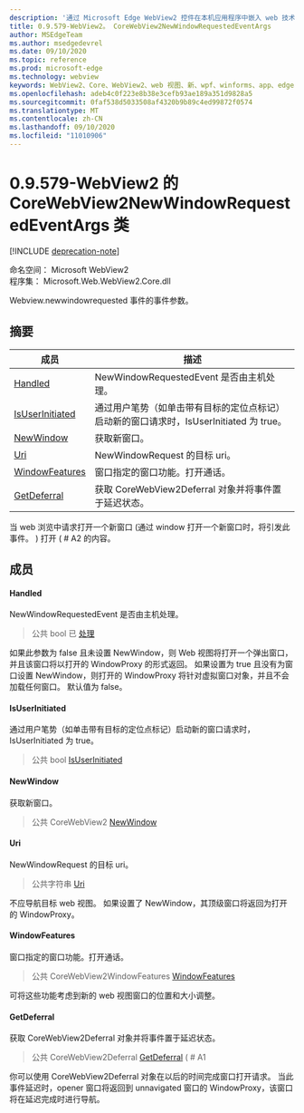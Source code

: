```yaml
---
description: '通过 Microsoft Edge WebView2 控件在本机应用程序中嵌入 web 技术 (HTML、CSS 和 JavaScript) '
title: 0.9.579-WebView2。 CoreWebView2NewWindowRequestedEventArgs
author: MSEdgeTeam
ms.author: msedgedevrel
ms.date: 09/10/2020
ms.topic: reference
ms.prod: microsoft-edge
ms.technology: webview
keywords: WebView2、Core、WebView2、web 视图、新、wpf、winforms、app、edge、CoreWebView2、CoreWebView2Controller、浏览器控件、边缘 html、、浏览器控件、边缘 html、WebView2
ms.openlocfilehash: adeb4c0f223e8b38e3cefb93ae189a351d9828a5
ms.sourcegitcommit: 0faf538d5033508af4320b9b89c4ed99872f0574
ms.translationtype: MT
ms.contentlocale: zh-CN
ms.lasthandoff: 09/10/2020
ms.locfileid: "11010906"
---
```

# 0.9.579-WebView2 的 CoreWebView2NewWindowRequestedEventArgs 类 

[!INCLUDE [deprecation-note](../../includes/deprecation-note.md)]

命名空间： Microsoft WebView2 \
程序集： Microsoft.Web.WebView2.Core.dll

Webview.newwindowrequested 事件的事件参数。

## 摘要

 成员                        | 描述
--------------------------------|---------------------------------------------
[Handled](#handled) | NewWindowRequestedEvent 是否由主机处理。
[IsUserInitiated](#isuserinitiated) | 通过用户笔势（如单击带有目标的定位点标记）启动新的窗口请求时，IsUserInitiated 为 true。
[NewWindow](#newwindow) | 获取新窗口。
[Uri](#uri) | NewWindowRequest 的目标 uri。
[WindowFeatures](#windowfeatures) | 窗口指定的窗口功能。打开通话。
[GetDeferral](#getdeferral) | 获取 CoreWebView2Deferral 对象并将事件置于延迟状态。

当 web 浏览中请求打开一个新窗口 (通过 window 打开一个新窗口时，将引发此事件。 ) 打开 ( # A2 的内容。

## 成员

#### Handled 

NewWindowRequestedEvent 是否由主机处理。

> 公共 bool 已 [处理](#handled)

如果此参数为 false 且未设置 NewWindow，则 Web 视图将打开一个弹出窗口，并且该窗口将以打开的 WindowProxy 的形式返回。 如果设置为 true 且没有为窗口设置 NewWindow，则打开的 WindowProxy 将针对虚拟窗口对象，并且不会加载任何窗口。 默认值为 false。

#### IsUserInitiated 

通过用户笔势（如单击带有目标的定位点标记）启动新的窗口请求时，IsUserInitiated 为 true。

> 公共 bool [IsUserInitiated](#isuserinitiated)

#### NewWindow 

获取新窗口。

> 公共 CoreWebView2 [NewWindow](#newwindow)

#### Uri 

NewWindowRequest 的目标 uri。

> 公共字符串 [Uri](#uri)

不应导航目标 web 视图。 如果设置了 NewWindow，其顶级窗口将返回为打开的 WindowProxy。

#### WindowFeatures 

窗口指定的窗口功能。打开通话。

> 公共 CoreWebView2WindowFeatures [WindowFeatures](#windowfeatures)

可将这些功能考虑到新的 web 视图窗口的位置和大小调整。

#### GetDeferral 

获取 CoreWebView2Deferral 对象并将事件置于延迟状态。

> 公共 CoreWebView2Deferral [GetDeferral](#getdeferral) ( # A1

你可以使用 CoreWebView2Deferral 对象在以后的时间完成窗口打开请求。 当此事件延迟时，opener 窗口将返回到 unnavigated 窗口的 WindowProxy，该窗口将在延迟完成时进行导航。

